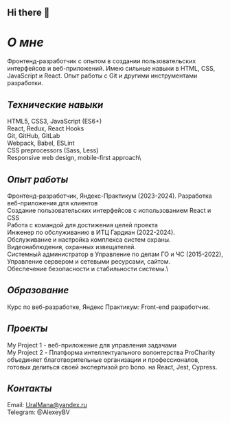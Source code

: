 ## Hi there 👋

***О мне***
================
Фронтенд-разработчик с опытом в создании пользовательских интерфейсов и веб-приложений. Имею сильные навыки в HTML, CSS, JavaScript и React. Опыт работы с Git и другими инструментами разработки.

***Технические навыки***
---
HTML5, CSS3, JavaScript (ES6+)\
React, Redux, React Hooks\
Git, GitHub, GitLab\
Webpack, Babel, ESLint\
CSS preprocessors (Sass, Less)\
Responsive web design, mobile-first approach\

***Опыт работы***
----------------
Фронтенд-разработчик, Яндекс-Практикум (2023-2024).
Разработка веб-приложения для клиентов\
Создание пользовательских интерфейсов с использованием React и CSS\
Работа с командой для достижения целей проекта\
Инженер по обслуживанию в ИТЦ Гардиан (2022-2024).\
Обслуживание и настройка комплекса систем охраны. Видеонаблюдения, охранных извещателей.\
Системный администратор в Управление по делам ГО  и ЧС (2015-2022), \
Управление сервером и сетевыми ресурсами, сайтом.\
Обеспечение безопасности и стабильности системы.\

***Образование***
---------------
Курс по веб-разработке, Яндекс Практикум: Front-end разработчик.

***Проекты***
-----------
My Project 1 - веб-приложение для управления задачами\
My Project 2 - Платформа интеллектуального волонтерства ProCharity объединяет благотворительные организации и профессионалов, готовых делиться своей экспертизой pro bono. на React, Jest, Cypress.

***Контакты***
------------
Email: UralMana@yandex.ru\
Telegram: @AlexeyBV

<!--
**hubduing/hubduing** is a ✨ _special_ ✨ repository because its `README.md` (this file) appears on your GitHub profile.

Here are some ideas to get you started:

- 🔭 I’m currently working on ...
- 🌱 I’m currently learning ...
- 👯 I’m looking to collaborate on ...
- 🤔 I’m looking for help with ...
- 💬 Ask me about ...
- 📫 How to reach me: ...
- 😄 Pronouns: ...
- ⚡ Fun fact: ...
-->
